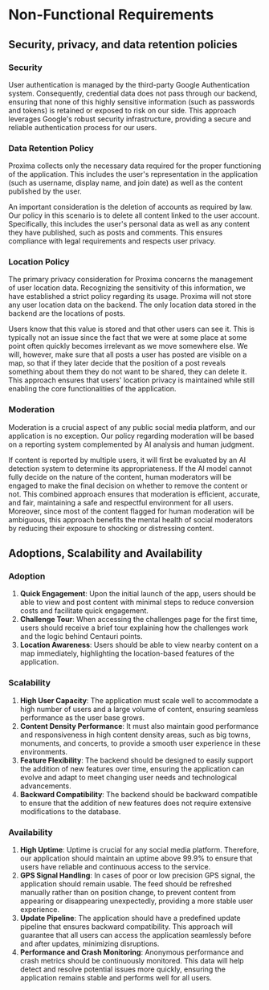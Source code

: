 # Non-Functional Requirements

## Security, privacy, and data retention policies

### Security

User authentication is managed by the third-party Google Authentication system. Consequently, credential data does not pass through our backend, ensuring that none of this highly sensitive information (such as passwords and tokens) is retained or exposed to risk on our side. This approach leverages Google's robust security infrastructure, providing a secure and reliable authentication process for our users.

### Data Retention Policy

Proxima collects only the necessary data required for the proper functioning of the application. This includes the user's representation in the application (such as username, display name, and join date) as well as the content published by the user.

An important consideration is the deletion of accounts as required by law. Our policy in this scenario is to delete all content linked to the user account. Specifically, this includes the user's personal data as well as any content they have published, such as posts and comments. This ensures compliance with legal requirements and respects user privacy.

### Location Policy

The primary privacy consideration for Proxima concerns the management of user location data. Recognizing the sensitivity of this information, we have established a strict policy regarding its usage. Proxima will not store any user location data on the backend. The only location data stored in the backend are the locations of posts. 

Users know that this value is stored and that other users can see it. This is typically not an issue since the fact that we were at some place at some point often quickly becomes irrelevant as we move somewhere else. We will, however, make sure that all posts a user has posted are visible on a map, so that if they later decide that the position of a post reveals something about them they do not want to be shared, they can delete it. This approach ensures that users' location privacy is maintained while still enabling the core functionalities of the application.

### Moderation

Moderation is a crucial aspect of any public social media platform, and our application is no exception. Our policy regarding moderation will be based on a reporting system complemented by AI analysis and human judgment.

If content is reported by multiple users, it will first be evaluated by an AI detection system to determine its appropriateness. If the AI model cannot fully decide on the nature of the content, human moderators will be engaged to make the final decision on whether to remove the content or not. This combined approach ensures that moderation is efficient, accurate, and fair, maintaining a safe and respectful environment for all users. Moreover, since most of the content flagged for human moderation will be ambiguous, this approach benefits the mental health of social moderators by reducing their exposure to shocking or distressing content.


## Adoptions, Scalability and Availability

### Adoption

1. **Quick Engagement**: Upon the initial launch of the app, users should be able to view and post content with minimal steps to reduce conversion costs and facilitate quick engagement.
2. **Challenge Tour**: When accessing the challenges page for the first time, users should receive a brief tour explaining how the challenges work and the logic behind Centauri points.
3. **Location Awareness**: Users should be able to view nearby content on a map immediately, highlighting the location-based features of the application.

### Scalability

1. **High User Capacity**: The application must scale well to accommodate a high number of users and a large volume of content, ensuring seamless performance as the user base grows.
2. **Content Density Performance**: It must also maintain good performance and responsiveness in high content density areas, such as big towns, monuments, and concerts, to provide a smooth user experience in these environments.
3. **Feature Flexibility**: The backend should be designed to easily support the addition of new features over time, ensuring the application can evolve and adapt to meet changing user needs and technological advancements.
4. **Backward Compatibility**: The backend should be backward compatible to ensure that the addition of new features does not require extensive modifications to the database.

### Availability

1. **High Uptime**: Uptime is crucial for any social media platform. Therefore, our application should maintain an uptime above 99.9% to ensure that users have reliable and continuous access to the service.
2. **GPS Signal Handling**: In cases of poor or low precision GPS signal, the application should remain usable. The feed should be refreshed manually rather than on position change, to prevent content from appearing or disappearing unexpectedly, providing a more stable user experience.
3. **Update Pipeline**: The application should have a predefined update pipeline that ensures backward compatibility. This approach will guarantee that all users can access the application seamlessly before and after updates, minimizing disruptions.
4. **Performance and Crash Monitoring**: Anonymous performance and crash metrics should be continuously monitored. This data will help detect and resolve potential issues more quickly, ensuring the application remains stable and performs well for all users.
